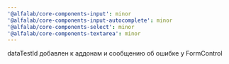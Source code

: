 ```yaml
---
'@alfalab/core-components-input': minor
'@alfalab/core-components-input-autocomplete': minor
'@alfalab/core-components-select': minor
'@alfalab/core-components-textarea': minor
---
```


dataTestId добавлен к аддонам и сообщению об ошибке у FormControl
